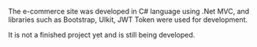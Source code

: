 The e-commerce site was developed in C# language using .Net MVC, and libraries such as Bootstrap, UIkit, JWT Token were used for development.

It is not a finished project yet and is still being developed.
